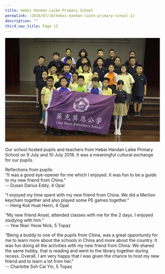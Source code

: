 ```yaml
---
title: Hebei Handan Laike Primary School
permalink: /2018/07/10/hebei-handan-laike-primary-school-2/
description: ""
third_nav_title: Page 13
---
```

![](/images/36913589_2235078629839862_4788646264524767232_n.jpeg)
<p>Our school hosted pupils and teachers from Hebei Handan Laike Primary School on 9 July and 10 July 2018. It was a meaningful cultural exchange for our pupils.</p>
<p>Reflections from pupils:<br />&ldquo;It was a good eye-opener for me which I enjoyed. It was fun to be a guide to my new friend from China.&rdquo; <br />-- Dusan Darius Eddy, 4 Opal</p>
<p>&ldquo;I enjoyed my time spent with my new friend from China. We did a Merlion keychain together and also played some PE games together.&rdquo;<br /> -- Heng Kok Huat Henri, 4 Opal</p>
<p>&ldquo;My new friend Ansel, attended classes with me for the 2 days. I enjoyed studying with him.&rdquo;<br />-- Yew Nian Yeow Nick, 5 Topaz</p>
<p>&ldquo;Being a buddy to one of the pupils from China, was a great opportunity for me to learn more about the schools in China and more about the country. It was fun doing all the activities with my new friend from China. We shared the same hobby, that is reading and went to the library together during recess. Overall, I am very happy that I was given the chance to host my new friend and to learn a lot from her.&rdquo; <br />-- Charlotte Soh Cai Yin, 5 Topaz</p>